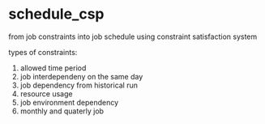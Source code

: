 # schedule_csp
from job constraints into job schedule using constraint satisfaction system

types of constraints:
1. allowed time period
2. job interdependeny on the same day
3. job dependency from historical run
4. resource usage
5. job environment dependency
6. monthly and quaterly job
